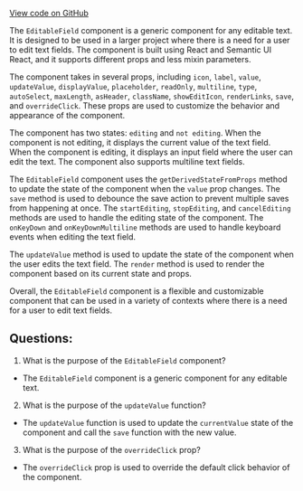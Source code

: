 [View code on GitHub](https://github.com/wandb/weave/weave-js/src/common/components/EditableField.tsx)

The `EditableField` component is a generic component for any editable text. It is designed to be used in a larger project where there is a need for a user to edit text fields. The component is built using React and Semantic UI React, and it supports different props and less mixin parameters.

The component takes in several props, including `icon`, `label`, `value`, `updateValue`, `displayValue`, `placeholder`, `readOnly`, `multiline`, `type`, `autoSelect`, `maxLength`, `asHeader`, `className`, `showEditIcon`, `renderLinks`, `save`, and `overrideClick`. These props are used to customize the behavior and appearance of the component.

The component has two states: `editing` and `not editing`. When the component is not editing, it displays the current value of the text field. When the component is editing, it displays an input field where the user can edit the text. The component also supports multiline text fields.

The `EditableField` component uses the `getDerivedStateFromProps` method to update the state of the component when the `value` prop changes. The `save` method is used to debounce the save action to prevent multiple saves from happening at once. The `startEditing`, `stopEditing`, and `cancelEditing` methods are used to handle the editing state of the component. The `onKeyDown` and `onKeyDownMultiline` methods are used to handle keyboard events when editing the text field.

The `updateValue` method is used to update the state of the component when the user edits the text field. The `render` method is used to render the component based on its current state and props.

Overall, the `EditableField` component is a flexible and customizable component that can be used in a variety of contexts where there is a need for a user to edit text fields.
## Questions: 
 1. What is the purpose of the `EditableField` component?
- The `EditableField` component is a generic component for any editable text.

2. What is the purpose of the `updateValue` function?
- The `updateValue` function is used to update the `currentValue` state of the component and call the `save` function with the new value.

3. What is the purpose of the `overrideClick` prop?
- The `overrideClick` prop is used to override the default click behavior of the component.